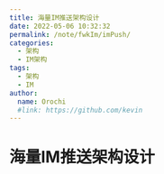 ```yaml
---
title: 海量IM推送架构设计
date: 2022-05-06 10:32:32
permalink: /note/fwkIm/imPush/
categories:
  - 架构
  - IM架构
tags:
  - 架构
  - IM
author: 
  name: Orochi
  #link: https://github.com/kevin
---
```

# 海量IM推送架构设计
